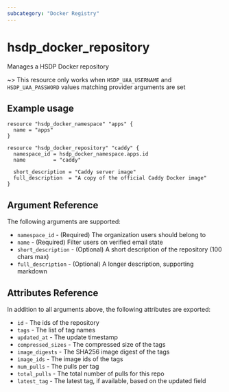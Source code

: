 ```yaml
---
subcategory: "Docker Registry"
---
```


# hsdp_docker_repository

Manages a HSDP Docker repository

~> This resource only works when `HSDP_UAA_USERNAME` and `HSDP_UAA_PASSWORD` values matching provider arguments are set

## Example usage

```hcl
resource "hsdp_docker_namespace" "apps" {
  name = "apps"
}

resource "hsdp_docker_repository" "caddy" {
  namespace_id = hsdp_docker_namespace.apps.id
  name         = "caddy"
  
  short_description = "Caddy server image" 
  full_description  = "A copy of the official Caddy Docker image"
}
```

## Argument Reference

The following arguments are supported:

* `namespace_id` - (Required) The organization users should belong to
* `name` - (Required) Filter users on verified email state
* `short_description` - (Optional) A short description of the repository (100 chars max)
* `full_description` - (Optional) A longer description, supporting markdown

## Attributes Reference

In addition to all arguments above, the following attributes are exported:

* `id` - The ids of the repository
* `tags` - The list of tag names
* `updated_at` - The update timestamp
* `compressed_sizes` - The compressed size of the tags
* `image_digests` - The SHA256 image digest of the tags
* `image_ids` - The image ids of the tags
* `num_pulls` - The pulls per tag
* `total_pulls` - The total number of pulls for this repo
* `latest_tag` - The latest tag, if available, based on the updated field
